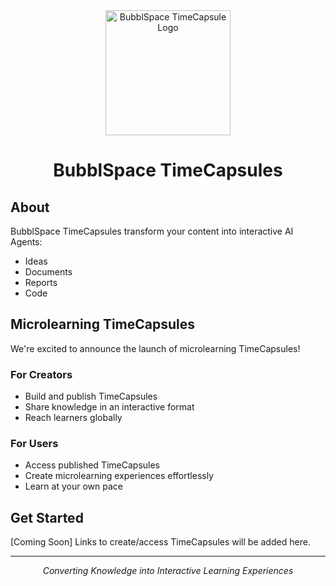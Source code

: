 <div align="center">
  <img src="https://mybubblpublic.s3.ap-south-1.amazonaws.com/TimeCapsuleLogo.png" alt="BubblSpace TimeCapsule Logo" width="200"/>

  # BubblSpace TimeCapsules
</div>

## About

BubblSpace TimeCapsules transform your content into interactive AI Agents:
- Ideas
- Documents  
- Reports
- Code

## Microlearning TimeCapsules

We're excited to announce the launch of microlearning TimeCapsules! 

### For Creators
- Build and publish TimeCapsules
- Share knowledge in an interactive format
- Reach learners globally

### For Users  
- Access published TimeCapsules
- Create microlearning experiences effortlessly
- Learn at your own pace

## Get Started

[Coming Soon] Links to create/access TimeCapsules will be added here.

---
<div align="center">
  <i>Converting Knowledge into Interactive Learning Experiences</i>
</div> 